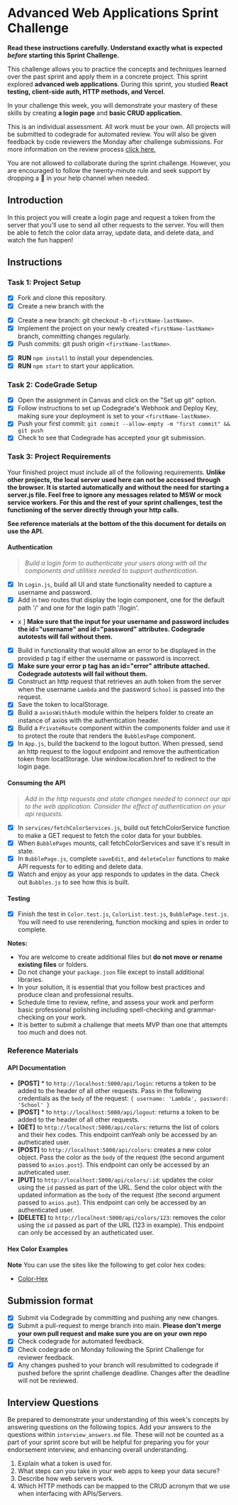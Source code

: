 # Advanced Web Applications Sprint Challenge

**Read these instructions carefully. Understand exactly what is expected _before_ starting this Sprint Challenge.**

This challenge allows you to practice the concepts and techniques learned over the past sprint and apply them in a concrete project. This sprint explored **advanced web applications**. During this sprint, you studied **React testing, client-side auth, HTTP methods, and Vercel**.

In your challenge this week, you will demonstrate your mastery of these skills by creating **a login page** and **basic CRUD application.**

This is an individual assessment. All work must be your own. All projects will be submitted to codegrade for automated review. You will also be given feedback by code reviewers the Monday after challenge submissions. For more information on the review process [click here.](https://www.notion.so/lambdaschool/How-to-View-Feedback-in-CodeGrade-c5147cee220c4044a25de28bcb6bb54a)

You are not allowed to collaborate during the sprint challenge. However, you are encouraged to follow the twenty-minute rule and seek support by dropping a :wave: in your help channel when needed.

## Introduction

In this project you will create a login page and request a token from the server that you'll use to send all other requests to the server. You will then be able to fetch the color data array, update data, and delete data, and watch the fun happen!

## Instructions

### Task 1: Project Setup

- [x] Fork and clone this repository.
- [x] Create a new branch with the

* [x] Create a new branch: git checkout -b `<firstName-lastName>`.
* [x] Implement the project on your newly created `<firstName-lastName>` branch, committing changes regularly.
* [x] Push commits: git push origin `<firstName-lastName>`.

- [x] **RUN** `npm install` to install your dependencies.
- [x] **RUN** `npm start` to start your application.

### Task 2: CodeGrade Setup

- [x] Open the assignment in Canvas and click on the "Set up git" option.
- [x] Follow instructions to set up Codegrade's Webhook and Deploy Key, making sure your deployment is set to your `<firstName-lastName>`.
- [x] Push your first commit: `git commit --allow-empty -m "first commit" && git push`
- [x] Check to see that Codegrade has accepted your git submission.

### Task 3: Project Requirements

Your finished project must include all of the following requirements. **Unlike other projects, the local server used here can not be accessed through the browser. It is started automatically and without the need for starting a server.js file. Feel free to ignore any messages related to MSW or mock service workers. For this and the rest of your sprint challenges, test the functioning of the server directly through your http calls.**

**See reference materials at the bottom of the this document for details on use the API.**

#### Authentication

> _Build a login form to authenticate your users along with all the components and utilities needed to support authentication._

- [x] In `Login.js`, build all UI and state functionality needed to capture a username and password.
- [x] Add in two routes that display the login component, one for the default path '/' and one for the login path '/login'.
- x ] **Make sure that the input for your username and password includes the id="username" and id="password" attributes. Codegrade autotests will fail without them.**
- [x] Build in functionality that would allow an error to be displayed in the provided p tag if either the username or password is incorrect.
- [x] **Make sure your error p tag has an id="error" attribute attached. Codegrade autotests will fail without them.**
- [x] Construct an http request that retrieves an auth token from the server when the username `Lambda` and the password `School` is passed into the request.
- [x] Save the token to localStorage.
- [x] Build a `axiosWithAuth` module within the helpers folder to create an instance of axios with the authentication header.
- [x] Build a `PrivateRoute` component within the components folder and use it to protect the route that renders the `BubblesPage` component.
- [x] In `App.js`, build the backend to the logout button. When pressed, send an http request to the logout endpoint and remove the authentication token from localStorage. Use window.location.href to redirect to the login page.

#### Consuming the API

> _Add in the http requests and state changes needed to connect our api to the web application. Consider the effect of authentication on your api requests._

- [x] In `services/fetchColorServices.js`, build out fetchColorService function to make a GET request to fetch the color data for your bubbles.
- [x] When `BubblePages` mounts, call fetchColorServices and save it's result in state.
- [x] In `BubblePage.js`, complete `saveEdit`, and `deleteColor` functions to make API requests for to editing and delete data.
- [x] Watch and enjoy as your app responds to updates in the data. Check out `Bubbles.js` to see how this is built.

#### Testing

- [x] Finish the test in `Color.test.js`, `ColorList.test.js`, `BubblePage.test.js`. You will need to use rerendering, function mocking and spies in order to complete.

**Notes:**

- You are welcome to create additional files but **do not move or rename existing files** or folders.
- Do not change your `package.json` file except to install additional libraries.
- In your solution, it is essential that you follow best practices and produce clean and professional results.
- Schedule time to review, refine, and assess your work and perform basic professional polishing including spell-checking and grammar-checking on your work.
- It is better to submit a challenge that meets MVP than one that attempts too much and does not.

### Reference Materials

#### API Documentation

- **[POST]** \* to `http://localhost:5000/api/login`: returns a token to be added to the header of all other requests. Pass in the following credentials as the `body` of the request: `{ username: 'Lambda', password: 'School' }`
- **[POST]** \* to `http://localhost:5000/api/logout`: returns a token to be added to the header of all other requests.
- **[GET]** to `http://localhost:5000/api/colors`: returns the list of colors and their hex codes. This endpoint canYeah only be accessed by an autheticated user.
- **[POST]** to `http://localhost:5000/api/colors`: creates a new color object. Pass the color as the `body` of the request (the second argument passed to `axios.post`). This endpoint can only be accessed by an autheticated user.
- **[PUT]** to `http://localhost:5000/api/colors/:id`: updates the color using the `id` passed as part of the URL. Send the color object with the updated information as the `body` of the request (the second argument passed to `axios.put`). This endpoint can only be accessed by an authenticated user.
- **[DELETE]** to `http://localhost:5000/api/colors/123`: removes the color using the `id` passed as part of the URL (123 in example). This endpoint can only be accessed by an autheticated user.

#### Hex Color Examples

**Note** You can use the sites like the following to get color hex codes:

- [Color-Hex](https://www.color-hex.com/)

## Submission format

- [x] Submit via Codegrade by committing and pushing any new changes.
- [x] Submit a pull-request to merge <firstName-lastName> branch into main. **Please don't merge your own pull request and make sure you are on your own repo**
- [x] Check codegrade for automated feedback.
- [x] Check codegrade on Monday following the Sprint Challenge for reviewer feedback.
- [x] Any changes pushed to your <firstName-lastName> branch will resubmitted to codegrade if pushed before the sprint challenge deadline. Changes after the deadline will not be reviewed.

## Interview Questions

Be prepared to demonstrate your understanding of this week's concepts by answering questions on the following topics. Add your answers to the questions within `interview_answers.md` file. These will not be counted as a part of your sprint score but will be helpful for preparing you for your endorsement interview, and enhancing overall understanding.

1. Explain what a token is used for.
2. What steps can you take in your web apps to keep your data secure?
3. Describe how web servers work.
4. Which HTTP methods can be mapped to the CRUD acronym that we use when interfacing with APIs/Servers.
